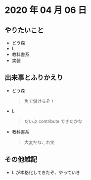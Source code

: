 # 2020 年 04 月 06 日

## やりたいこと

- どう森
- L
- 教科書系
- 実装

## 出来事とふりかえり

- どう森
  > 魚で儲けるぞ！
- L
  > だいぶ contribute できたかな
- 教科書系
  > 大変だなこれ笑

## その他雑記

- L が本格化してきたぞ、やっていき
